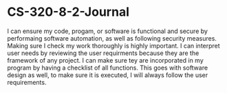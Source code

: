 # CS-320-8-2-Journal
I can ensure my code, progam, or software is functional and secure by performaing software automation, as well as following security measures. Making sure I check my work thoroughly is highly important. I can interpret user needs by reviewing the user requirments because they are the framework of any project. I can make sure tey are incorporated in my program by having a checklist of all functions. This goes with software design as well, to make sure it is executed, I will always follow the user requirements.
